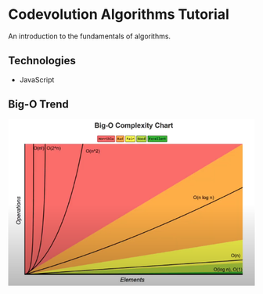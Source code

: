 # Codevolution Algorithms Tutorial

An introduction to the fundamentals of algorithms.

## Technologies

-   JavaScript

## Big-O Trend

![alt text](./bigOTrend.png)
